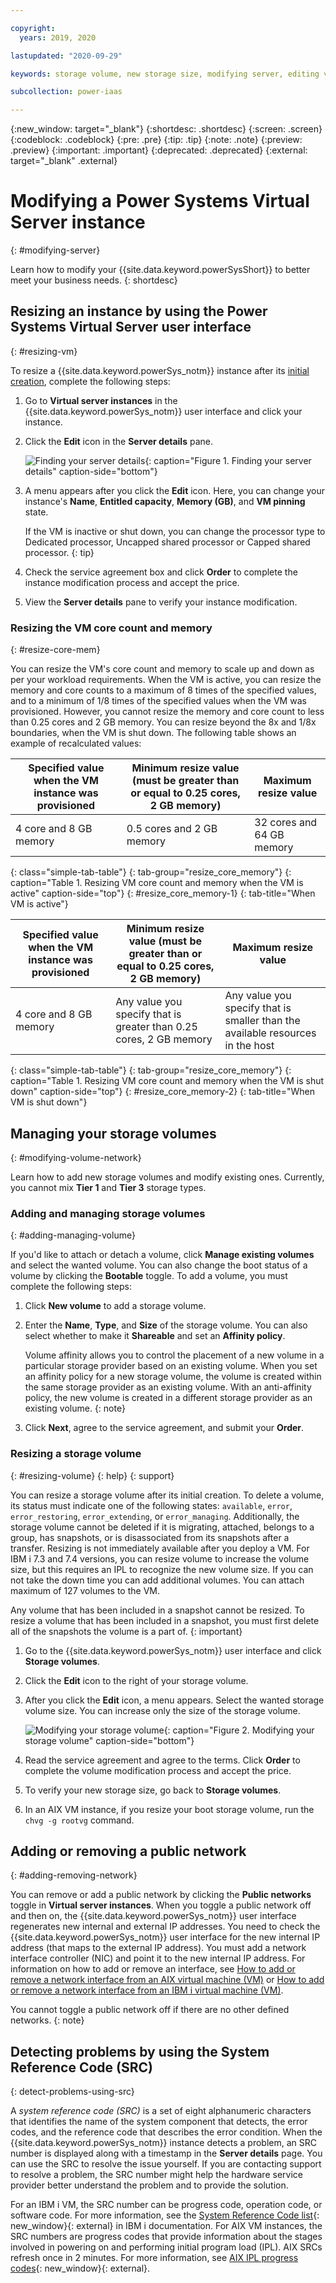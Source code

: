```yaml
---

copyright:
  years: 2019, 2020

lastupdated: "2020-09-29"

keywords: storage volume, new storage size, modifying server, editing volume, volume modification, DLPAR, modifying instance, scaling vm, public network, nic, affinity

subcollection: power-iaas

---
```


{:new_window: target="_blank"}
{:shortdesc: .shortdesc}
{:screen: .screen}
{:codeblock: .codeblock}
{:pre: .pre}
{:tip: .tip}
{:note: .note}
{:preview: .preview}
{:important: .important}
{:deprecated: .deprecated}
{:external: target="_blank" .external}

# Modifying a Power Systems Virtual Server instance
{: #modifying-server}

Learn how to modify your {{site.data.keyword.powerSysShort}} to better meet your business needs.
{: shortdesc}

## Resizing an instance by using the Power Systems Virtual Server user interface
{: #resizing-vm}

To resize a {{site.data.keyword.powerSys_notm}} instance after its [initial creation](/docs/power-iaas?topic=power-iaas-creating-power-virtual-server), complete the following steps:

1. Go to **Virtual server instances** in the {{site.data.keyword.powerSys_notm}} user interface and click your instance.

2. Click the **Edit** icon in the **Server details** pane.

    ![Finding your server details](./images/console-server-details.png "Finding your server details"){: caption="Figure 1. Finding your server details" caption-side="bottom"}

3. A menu appears after you click the **Edit** icon. Here, you can change your instance's **Name**, **Entitled capacity**, **Memory (GB)**, and **VM pinning** state.

    If the VM is inactive or shut down, you can change the processor type to Dedicated processor, Uncapped shared processor or Capped shared processor.
    {: tip}

    <!-- ![Modifying your server details](./images/console-modify-server-details.png "Modifying your server details"){: caption="Figure 2. Modifying your server details" caption-side="bottom"} -->

4. Check the service agreement box and click **Order** to complete the instance modification process and accept the price.

5. View the **Server details** pane to verify your instance modification.

### Resizing the VM core count and memory
{: #resize-core-mem}

You can resize the VM's core count and memory to scale up and down as per your workload requirements. When the VM is active, you can resize the memory and core counts to a maximum of 8 times of the specified values, and to a minimum of 1/8 times of the specified values when the VM was provisioned. However, you cannot resize the memory and core count to less than 0.25 cores and 2 GB memory. You can resize beyond the 8x and 1/8x boundaries, when the VM is shut down. The following table shows an example of recalculated values:

| Specified value when the VM instance was provisioned | Minimum resize value (must be greater than or equal to 0.25 cores, 2 GB memory) | Maximum resize value |
|---------------------- | ------------------------- | ------------------------- |
|4 core and 8 GB memory | 0.5 cores and 2 GB memory | 32 cores and 64 GB memory |
{: class="simple-tab-table"}
{: tab-group="resize_core_memory"}
{: caption="Table 1. Resizing VM core count and memory when the VM is active" caption-side="top"}
{: #resize_core_memory-1}
{: tab-title="When VM is active"}


| Specified value when the VM instance was provisioned | Minimum resize value (must be greater than or equal to 0.25 cores, 2 GB memory) | Maximum resize value |
|---------------------- | ------------------------- | ------------------------- |
|4 core and 8 GB memory | Any value you specify that is greater than 0.25 cores, 2 GB memory | Any value you specify that is smaller than the available resources in the host |
{: class="simple-tab-table"}
{: tab-group="resize_core_memory"}
{: caption="Table 1. Resizing VM core count and memory when the VM is shut down" caption-side="top"}
{: #resize_core_memory-2}
{: tab-title="When VM is shut down"}

## Managing your storage volumes
{: #modifying-volume-network}

Learn how to add new storage volumes and modify existing ones. Currently, you cannot mix **Tier 1** and **Tier 3** storage types.

### Adding and managing storage volumes
{: #adding-managing-volume}

If you'd like to attach or detach a volume, click **Manage existing volumes** and select the wanted volume. You can also change the boot status of a volume by clicking the **Bootable** toggle. To add a volume, you must complete the following steps:

1. Click **New volume** to add a storage volume.

2. Enter the **Name**, **Type**, and **Size** of the storage volume. You can also select whether to make it **Shareable** and set an **Affinity policy**.

    Volume affinity allows you to control the placement of a new volume in a particular storage provider based on an existing volume. When you set an affinity policy for a new storage volume, the volume is created within the same storage provider as an existing volume. With an anti-affinity policy, the new volume is created in a different storage provider as an existing volume.
    {: note}

3. Click **Next**, agree to the service agreement, and submit your **Order**.

<!-- ![Managing your existing volumes](./images/console-modify-attached-volume.png "Managing your existing volumes"){: caption="Figure 3. Managing your existing volumes" caption-side="bottom"} -->

### Resizing a storage volume
{: #resizing-volume}
{: help}
{: support}

You can resize a storage volume after its initial creation. To delete a volume, its status must indicate one of the following states: `available`, `error`, `error_restoring`, `error_extending`, or `error_managing`. Additionally, the storage volume cannot be deleted if it is migrating, attached, belongs to a group, has snapshots, or is disassociated from its snapshots after a transfer. Resizing is not immediately available after you deploy a VM. For IBM i 7.3 and 7.4 versions, you can resize volume to increase the volume size, but this requires an IPL to recognize the new volume size. If you can not take the down time you can add additional volumes. You can attach maximum of 127 volumes to the VM.

Any volume that has been included in a snapshot cannot be resized. To resize a volume that has been included in a snapshot, you must first delete all of the snapshots the volume is a part of.
{: important}

1. Go to the {{site.data.keyword.powerSys_notm}} user interface and click **Storage volumes**.

2. Click the **Edit** icon to the right of your storage volume.

3. After you click the **Edit** icon, a menu appears. Select the wanted storage volume size. You can increase only the size of the storage volume.

    ![Modifying your storage volume](./images/console-modify-volume.png "Modifying your storage volume"){: caption="Figure 2. Modifying your storage volume" caption-side="bottom"}

4. Read the service agreement and agree to the terms. Click **Order** to complete the volume modification process and accept the price.

5. To verify your new storage size, go back to **Storage volumes**.

6. In an AIX VM instance, if you resize your boot storage volume, run the `chvg -g rootvg` command.

## Adding or removing a public network
{: #adding-removing-network}

You can remove or add a public network by clicking the **Public networks** toggle in **Virtual server instances**. When you toggle a public network off and then on, the {{site.data.keyword.powerSys_notm}} user interface regenerates new internal and external IP addresses. You need to check the {{site.data.keyword.powerSys_notm}} user interface for the new internal IP address (that maps to the external IP address). You must add a network interface controller (NIC) and point it to the new internal IP address. For information on how to add or remove an interface, see [How to add or remove a network interface from an AIX virtual machine (VM)](/docs/power-iaas?topic=power-iaas-managing-network-interface) or [How to add or remove a network interface from an IBM i virtual machine (VM)](/docs/power-iaas?topic=power-iaas-managing-network-interface-ibmi).

You cannot toggle a public network off if there are no other defined networks.
{: note}

<!-- ![Toggling a public network on or off](./images/console-public-network-toggle.png "Toggling a public network on or off"){: caption="Figure 4. Toggling a public network on or off" caption-side="bottom"} -->

## Detecting problems by using the System Reference Code (SRC)
{: detect-problems-using-src}

A *system reference code (SRC)* is a set of eight alphanumeric characters that identifies the name of the system component that detects, the error codes, and the reference code that describes the error condition. When the {{site.data.keyword.powerSys_notm}} instance detects a problem, an SRC number is displayed along with a timestamp in the **Server details** page. You can use the SRC to resolve the issue yourself. If you are contacting support to resolve a problem, the SRC number might help the hardware service provider better understand the problem and to provide the solution.

For an IBM i VM, the SRC number can be progress code, operation code, or software code. For more information, see the [System Reference Code list](https://www.ibm.com/support/knowledgecenter/ssw_ibm_i_73/rzahb/rzahbsrclist.htm){: new_window}{: external} in IBM i documentation. For AIX VM instances, the SRC numbers are progress codes that provide information about the stages involved in powering on and performing initial program load (IPL). AIX SRCs refresh once in 2 minutes. For more information, see [AIX IPL progress codes](https://www.ibm.com/support/knowledgecenter/POWER9_REF/p9eai/aixIPL_info.htm){: new_window}{: external}.